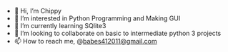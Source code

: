 - 👋 Hi, I’m Chippy
- 👀 I’m interested in Python Programming and Making GUI
- 🌱 I’m currently learning SQlite3
- 💞️ I’m looking to collaborate on basic to intermediate python 3 projects
- 📫 How to reach me, @babes412011@gmail.com

<!---
babes412011/babes412011 is a ✨ special ✨ repository because its `README.md` (this file) appears on your GitHub profile.
You can click the Preview link to take a look at your changes.
--->
